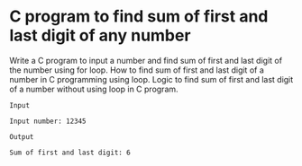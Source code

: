 # C program to find sum of first and last digit of any number

Write a C program to input a number and find sum of first and last digit of the number using for loop. How to find sum of first and last digit of a number in C programming using loop. Logic to find sum of first and last digit of a number without using loop in C program.

```
Input

Input number: 12345

Output

Sum of first and last digit: 6
```
